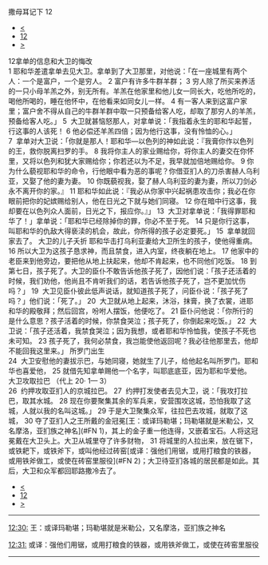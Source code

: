 ﻿





 撒母耳记下 12




* [<](bible/2SA11.md)
* [12](bible/2SA.md)
* [>](bible/2SA13.md)



 
12拿单的信息和大卫的悔改  
1 耶和华差遣拿单去见大卫。拿单到了大卫那里，对他说：「在一座城里有两个人：一个是富户，一个是穷人。 
2 富户有许多牛群羊群； 
3 穷人除了所买来养活的一只小母羊羔之外，别无所有。羊羔在他家里和他儿女一同长大，吃他所吃的，喝他所喝的，睡在他怀中，在他看来如同女儿一样。 
4 有一客人来到这富户家里；富户舍不得从自己的牛群羊群中取一只预备给客人吃，却取了那穷人的羊羔，预备给客人吃。」 
5  大卫就甚恼怒那人，对拿单说：「我指着永生的耶和华起誓，行这事的人该死！ 
6 他必偿还羊羔四倍；因为他行这事，没有怜恤的心。」  
7  拿单对大卫说：「你就是那人！耶和华—以色列的神如此说：『我膏你作以色列的王，救你脱离扫罗的手。 
8 我将你主人的家业赐给你，将你主人的妻交在你怀里，又将以色列和犹大家赐给你；你若还以为不足，我早就加倍地赐给你。 
9 你为什么藐视耶和华的命令，行他眼中看为恶的事呢？你借亚扪人的刀杀害赫人乌利亚，又娶了他的妻为妻。 
10 你既藐视我，娶了赫人乌利亚的妻为妻，所以刀剑必永不离开你的家。』 
11 耶和华如此说：『我必从你家中兴起祸患攻击你；我必在你眼前把你的妃嫔赐给别人，他在日光之下就与她们同寝。 
12 你在暗中行这事，我却要在以色列众人面前，日光之下，报应你。』」 
13  大卫对拿单说：「我得罪耶和华了！」拿单说：「耶和华已经除掉你的罪，你必不至于死。 
14 只是你行这事，叫耶和华的仇敌大得亵渎的机会，故此，你所得的孩子必定要死。」 
15  拿单就回家去了。 大卫的儿子夭折 耶和华击打乌利亚妻给大卫所生的孩子，使他得重病。 
16 所以大卫为这孩子恳求神，而且禁食，进入内室，终夜躺在地上。 
17 他家中的老臣来到他旁边，要把他从地上扶起来，他却不肯起来，也不同他们吃饭。 
18 到第七日，孩子死了。大卫的臣仆不敢告诉他孩子死了，因他们说：「孩子还活着的时候，我们劝他，他尚且不肯听我们的话，若告诉他孩子死了，岂不更加忧伤吗？」 
19  大卫见臣仆彼此低声说话，就知道孩子死了，问臣仆说：「孩子死了吗？」他们说：「死了。」 
20  大卫就从地上起来，沐浴，抹膏，换了衣裳，进耶和华的殿敬拜；然后回宫，吩咐人摆饭，他便吃了。 
21 臣仆问他说：「你所行的是什么意思？孩子活着的时候，你禁食哭泣；孩子死了，你倒起来吃饭。」 
22  大卫说：「孩子还活着，我禁食哭泣；因为我想，或者耶和华怜恤我，使孩子不死也未可知。 
23 孩子死了，我何必禁食，我岂能使他返回呢？我必往他那里去，他却不能回我这里来。」 所罗门出生  
24  大卫安慰他的妻拔示巴，与她同寝，她就生了儿子，给他起名叫所罗门。耶和华也喜爱他， 
25 就借先知拿单赐他一个名字，叫耶底底亚，因为耶和华爱他。 大卫攻取拉巴 （代上
20·
1—
3）  
26  约押攻取亚扪人的京城拉巴。 
27  约押打发使者去见大卫，说：「我攻打拉巴，取其水城。 
28 现在你要聚集其余的军兵来，安营围攻这城，恐怕我取了这城，人就以我的名叫这城。」 
29 于是大卫聚集众军，往拉巴去攻城，就取了这城， 
30 夺了亚扪人之王所戴的金冠冕[王：或译玛勒堪；玛勒堪就是米勒公，又名摩洛，亚扪族之神名](#FN
1)，其上的金子重一他连得，又嵌着宝石。人将这冠冕戴在大卫头上。大卫从城里夺了许多财物， 
31 将城里的人拉出来，放在锯下，或铁耙下，或铁斧下，或叫他经过砖窑[或译：强他们用锯，或用打粮食的铁器，或用铁斧做工，或使在砖窑里服役](#FN
2)；大卫待亚扪各城的居民都是如此。其后，大卫和众军都回耶路撒冷去了。 
* [<](bible/2SA11.md)
* [12](bible/2SA.md)
* [>](bible/2SA13.md)





---


[12:30:](#V30)
王：或译玛勒堪；玛勒堪就是米勒公，又名摩洛，亚扪族之神名


[12:31:](#V31)
或译：强他们用锯，或用打粮食的铁器，或用铁斧做工，或使在砖窑里服役




---









